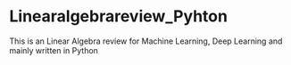 # Linearalgebrareview_Pyhton
This is an Linear Algebra review for Machine Learning, Deep Learning and mainly written in Python
